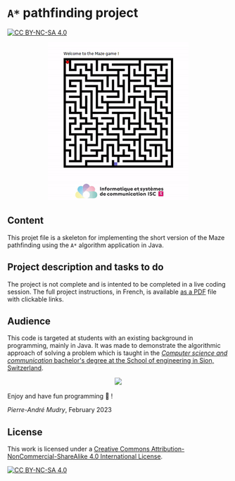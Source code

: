 # `A*` pathfinding project

[![CC BY-NC-SA 4.0][cc-by-nc-sa-shield]][cc-by-nc-sa]

<p align="center">
<img src="https://github.com/ISC-HEI/maze-students/blob/main/img/maze.gif"/>
</p>

## Content
This projet file is a skeleton for implementing the short version of the Maze pathfinding using the `A*` algorithm application in Java.

## Project description and tasks to do
The project is not complete and is intented to be completed in a live coding session. The full project instructions, in French, is available [as a PDF](https://github.com/ISC-HEI/maze-students/blob/main/ProjetMaze%20shorter.pdf) file with clickable links.

## Audience
This code is targeted at students with an existing background in programming, mainly in Java. It was made to demonstrate the algorithmic approach of solving a problem which is taught in the [*Computer science and communication* bachelor's degree at the School of engineering in Sion, Switzerland](https://www.hevs.ch/isc).

<p align="center">
  <a href="https://hevs.ch/isc">
  <img src="https://user-images.githubusercontent.com/4624112/214764929-89aa8609-c540-4cc0-9905-23886814772e.png"/>    
  </a>
</p>

Enjoy and have fun programming 🎈 !

_Pierre-André Mudry_, February 2023

## License
This work is licensed under a
[Creative Commons Attribution-NonCommercial-ShareAlike 4.0 International License][cc-by-nc-sa].

[![CC BY-NC-SA 4.0][cc-by-nc-sa-image]][cc-by-nc-sa]

[cc-by-nc-sa]: http://creativecommons.org/licenses/by-nc-sa/4.0/
[cc-by-nc-sa-image]: https://licensebuttons.net/l/by-nc-sa/4.0/88x31.png
[cc-by-nc-sa-shield]: https://img.shields.io/badge/License-CC%20BY--NC--SA%204.0-lightgrey.svg
